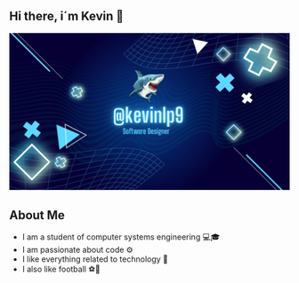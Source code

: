 ## Hi there, i´m Kevin 👋
![Texto alternativo](https://raw.githubusercontent.com/kevinlp9/kevinlp9/6ad3280b6d6b5c58d42fae72f2f1720dec5a3dd0/images/Banner%20de%20Youtube%20Gamer%20Neon%20Azul%20(1).png)
## About Me
- I am a student of computer systems engineering 💻🎓
- I am passionate about code ⚙️
- I like everything related to technology 🔎
- I also like football ⚽🥇
